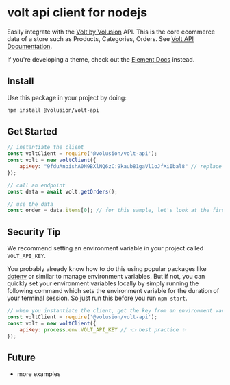 # volt api client for nodejs

Easily integrate with the [Volt by Volusion](https://volusion.com/volt) API. This is the core ecommerce data of a store such as Products, Categories, Orders. See [Volt API Documentation](https://app.swaggerhub.com/apis-docs/volusion/VOLT). 

If you're developing a theme, check out the [Element Docs](https://volusion.github.io/element/) instead.

## Install

Use this package in your project by doing:

```bash
npm install @volusion/volt-api
```


## Get Started

```js
// instantiate the client 
const voltClient = require('@volusion/volt-api');
const volt = new voltClient({
    apiKey: "9fduAnbishA0N9BXlNQ6zC:9kaub81gaVl1oJfXiIbal8" // replace with your key
});

// call an endpoint
const data = await volt.getOrders();

// use the data
const order = data.items[0]; // for this sample, let's look at the first order in the array

```

## Security Tip

We recommend setting an environment variable in your project called `VOLT_API_KEY`.

You probably already know how to do this using popular packages like [dotenv](https://www.npmjs.com/package/dotenv) or similar to manage environment variables. But if not, you can quickly set your environment variables locally by simply running the following command which sets the environment variable for the duration of your terminal session. So just run this before you run `npm start`.


```js
// when you instantiate the client, get the key from an environment variable
const voltClient = require('@volusion/volt-api');
const volt = new voltClient({
    apiKey: process.env.VOLT_API_KEY // 👈 best practice ✨
});
```

## Future

- more examples